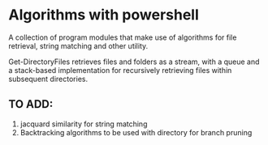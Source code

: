 # Algorithms with powershell

A collection of program modules that make use of algorithms for file retrieval,
string matching and other utility.

Get-DirectoryFiles retrieves files and folders as a stream, with a queue and a stack-based implementation
for recursively retrieving files within subsequent directories.


## TO ADD:
1. jacquard similarity for string matching
2. Backtracking algorithms to be used with directory for branch pruning

